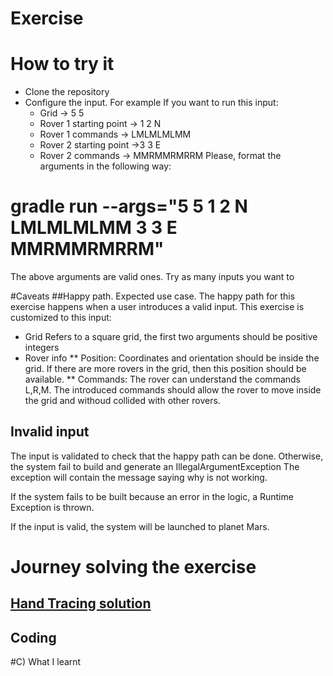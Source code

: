 
# Exercise
# How to try it
* Clone the repository
* Configure the input. For example If you want to run this input:
    * Grid -> 5 5
  * Rover 1 starting point -> 1 2 N
  * Rover 1 commands -> LMLMLMLMM
  * Rover 2 starting point ->3 3 E
  * Rover 2 commands -> MMRMMRMRRM 
    Please, format the arguments in the following way:
# gradle run --args="5 5 1 2 N LMLMLMLMM 3 3 E MMRMMRMRRM"
    
The above arguments are valid ones.
Try as many inputs you want to


#Caveats
##Happy path. Expected use case.
The happy path for this exercise happens when a user introduces a valid input.
This exercise is customized to this input:
* Grid
Refers to a square grid, the first two arguments should be positive integers
* Rover info
** Position: 
Coordinates and orientation should be inside the grid. 
If there are more rovers in the grid, then this position should be available.
** Commands:
The rover can understand the commands L,R,M.
The introduced commands should allow the rover to move inside the grid and withoud collided with other rovers.
## Invalid input
The input is validated to check that the happy path can be done. Otherwise, the system fail to build and generate an IllegalArgumentException
The exception will contain the message saying why is not working.

If the system fails to be built because an error in the logic, a Runtime Exception is thrown. 

If the input is valid, the system will be launched to planet Mars.

# Journey solving the exercise
## [Hand Tracing solution](/Handtracing.md)

## Coding
#C) What I learnt

